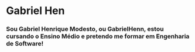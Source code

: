 <!DOCTYPE html>
<html lang="en">
<head>
    <meta charset="UTF-8">
    <meta name="viewport" content="width=device-width, initial-scale=1.0">
    <link rel="preconnect" href="https://fonts.googleapis.com">
<link rel="preconnect" href="https://fonts.gstatic.com" crossorigin>
<link href="https://fonts.googleapis.com/css2?family=Lexend:wght@100..900&display=swap" rel="stylesheet">
<link rel="stylesheet" href="style.css">
</head>
<body>
    <h1 class="title">Gabriel Hen</h1>
    <div class="me">
        <h3>Sou Gabriel Henrique Modesto, ou GabrielHenn, estou cursando o Ensino Médio e pretendo me formar em Engenharia de Software!</h3>
    </div>
</body>
</html>

